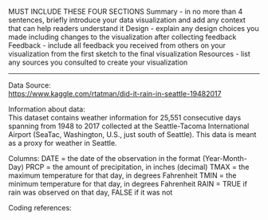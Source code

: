 MUST INCLUDE THESE FOUR SECTIONS
Summary - in no more than 4 sentences, briefly introduce your data visualization and add any context that can help readers understand it
Design - explain any design choices you made including changes to the visualization after collecting feedback
Feedback - include all feedback you received from others on your visualization from the first sketch to the final visualization
Resources - list any sources you consulted to create your visualization

***

Data Source:  
https://www.kaggle.com/rtatman/did-it-rain-in-seattle-19482017

Information about data:  
This dataset contains weather information for 25,551 consecutive days spanning from 1948 to 2017 collected at the Seattle-Tacoma International Airport (SeaTac, Washington, U.S., just south of Seattle). This data is meant as a proxy for weather in Seattle.

Columns:
    DATE = the date of the observation in the format (Year-Month-Day)
    PRCP = the amount of precipitation, in inches (decimal)
    TMAX = the maximum temperature for that day, in degrees Fahrenheit
    TMIN = the minimum temperature for that day, in degrees Fahrenheit
    RAIN = TRUE if rain was observed on that day, FALSE if it was not

Coding references:
